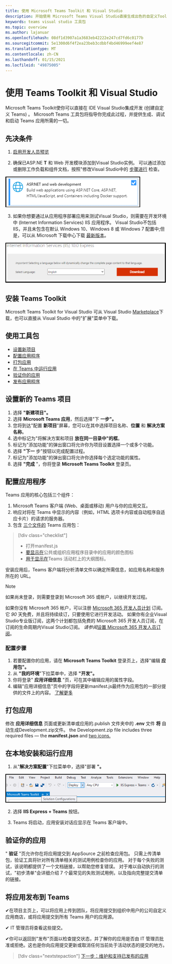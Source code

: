 ```yaml
---
title: 使用 Microsoft Teams Toolkit 和 Visual Studio
description: 开始使用 Microsoft Teams Visual Studio直接生成出色的自定义Toolkit
keywords: teams visual studio 工具包
ms.topic: overview
ms.author: lajanuar
ms.openlocfilehash: 08df1d3907a1a3683eb42222e247cd7fd6c0177b
ms.sourcegitcommit: 5e1300d6f4f2ea23beb3cdbbf4bd46999eef4e87
ms.translationtype: MT
ms.contentlocale: zh-CN
ms.lasthandoff: 01/15/2021
ms.locfileid: "49875005"
---
```

# <a name="build-apps-with-the-teams-toolkit-and-visual-studio"></a>使用 Teams Toolkit 和 Visual Studio

Microsoft Teams Toolkit使你可以直接在 IDE Visual Studio集成开发 (创建自定义 Teams) 。 Microsoft Teams 工具包将指导你完成此过程，并提供生成、调试和启动 Teams 应用所需的一切。

## <a name="prerequisites"></a>先决条件

1. [启用开发人员预览](../resources/dev-preview/developer-preview-intro.md#enable-developer-preview)

1. 确保已ASP.NE **<span></span>T** 和 Web 开发模块添加到Visual Studio实例。 可以通过添加或删除工作负载和组件文档，按照"修改Visual Studio中的 [步骤进行](/visualstudio/install/modify-visual-studio?view=vs-2019&preserve-view=true) 检查。

![visual studio asp.net 模块](../assets/images/visual-studio-web-dev-module.png)

3. 如果你想要通过从应用程序部署应用来测试Visual Studio，则需要在开发环境中 (Internet Information Services) IIS 应用程序。 Visual Studio不包括 IIS，并且未包含在默认 Windows 10、Windows 8 或 Windows 7 配置中;但是，可以从 Microsoft 下载中心下载 [最新版本](https://www.microsoft.com/download/details.aspx?id=48264)。

![IIS 下载页面视图](../assets/images/iis.png)

## <a name="install-the-teams-toolkit"></a>安装 Teams Toolkit

Microsoft Teams Toolkit for Visual Studio 可从 Visual Studio [Marketplace](https://marketplace.visualstudio.com/items?itemName=TeamsDevApp.vsteamstemplate)下载，也可以直接从 Visual Studio 中的"扩展"菜单中下载。

## <a name="using-the-toolkit"></a>使用工具包

- [设置新项目](#set-up-a-new-teams-project)
- [配置应用程序](#configure-your-app)
- [打包应用](#package-your-app)
- [在 Teams 中运行应用](#install-and-run-your-app-locally)
- [验证你的应用](#validate-your-app)
- [发布应用程序](#publish-your-app-to-teams)

## <a name="set-up-a-new-teams-project"></a>设置新的 Teams 项目

1. 选择 **"新建项目"。**
1. 选择 **Microsoft Teams 应用**，然后选择"下 **一步"。**
1. 您将到达"配置 **新项目**"屏幕，您可以在其中选择项目名称、**位置** 和 **解决方案名称**。 
1. 选中标记为"将解决方案和项目 **放在同一目录中"的框**。
1. 标记为"添加功能"的弹出窗口将允许你为项目设置选择一个或多个功能。
1. 选择 **"下一** 步"按钮以完成配置过程。
1. 标记为"添加功能"的弹出窗口将允许你选择每个选定功能的属性。
1. 选择 **"完成** "，你将登录 **Microsoft Teams Toolkit** 登录页。

## <a name="configure-your-app"></a>配置应用程序

Teams 应用的核心包括三个组件：

  1. Microsoft Teams 客户端 (Web、桌面或移动) 用户与你的应用交互。
  1. 响应对将在 Teams 中显示的内容（例如，HTML 选项卡内容或自动程序自适应卡片）的请求的服务器。
  1. 包含 [三个文件的](/concepts/build-and-test/apps-package.md) Teams 应用包：

  > [!div class="checklist"]
  >
  > - 打开manifest.js
  > - [要显示在](../resources/schema/manifest-schema.md#icons)公共或组织应用程序目录中的应用的颜色图标
 > - [用于显示在](../resources/schema/manifest-schema.md#icons)Teams 活动栏上的大纲图标。

安装应用后，Teams 客户端将分析清单文件以确定所需信息，如应用名称和服务所在的 URL。

> [!NOTE]
>如果尚未登录，则需要登录到 Microsoft 365 或帐户，以继续开发过程。
>
> 如果你没有 Microsoft 365 帐户，可以注册 [Microsoft 365 开发人员计划](https://developer.microsoft.com/microsoft-365/dev-program) 订阅。 它 *90* 天免费，并且将持续续订，只要使用它进行开发活动。 如果你有企业Visual Studio专业版订阅，这两个计划都包括免费的 Microsoft 365 开发人员[](https://aka.ms/MyVisualStudioBenefits)订阅，在订阅的生命周期内Visual Studio订阅。 *请参阅*[设置 Microsoft 365 开发人员订阅](https://docs.microsoft.com/office/developer-program/office-365-developer-program-get-started)。
>

### <a name="configuration-steps"></a>配置步骤

1. 若要配置你的应用，请在 **Microsoft Teams Toolkit** 登录页上，选择"编辑 **应用包"。**
1. 从 **"我的环境**"下拉菜单中，选择 **"开发"。**
1. 你将登录" **应用详细信息** "页，可在其中编辑应用的属性字段。
1. 编辑"应用详细信息"页中的字段将更新manifest.js最终作为应用包的一部分提供的文件上的内容。 [了解更多](https://aka.ms/teams-toolkit-manifest)

## <a name="package-your-app"></a>打包应用

修改 **应用详细信息** 页面或更新清单或应用的.publish 文件夹中的 **.env** 文件 **将** 自动生成Development.zip文件。 the Development.zip file includes three required files — the **manifest.json** and [two icons.](../concepts/build-and-test/apps-package.md#app-icons)

## <a name="install-and-run-your-app-locally"></a>在本地安装和运行应用

1. 从"**解决方案配置**"下拉菜单中，选择"部署 **"。**

![解决方案配置菜单](../assets/images/solution-configurations.png)

2. 选择 **IIS Express + Teams** 按钮。

1. Teams 将启动，应用安装对话应显示在 Teams 客户端中。

## <a name="validate-your-app"></a>验证你的应用

" **验证** "页允许你在将应用提交到 AppSource 之前检查应用包。 只需上传清单包，验证工具将针对所有清单相关的测试用例检查你的应用。 对于每个失败的测试，该说明都提供了一个文档链接，以帮助您修复错误。 对于难以自动执行的测试，"初步清单"会详细介绍 7 个最常见的失败测试用例，以及指向完整提交清单的链接。

## <a name="publish-your-app-to-teams"></a>将应用发布到 Teams

✔在项目主页上，可以将应用上传到团队，将应用提交到组织中用户的公司自定义应用商店，或将应用提交到所有 Teams 用户的应用源。

✔ IT 管理员将查看这些提交。

✔你可以返回到"发布"页面以检查提交状态，并了解你的应用是否由 IT 管理员批准或拒绝。这也是你向应用提交更新或取消任何当前处于活动状态的提交的地方。

> [!div class="nextstepaction"]
> [下一步：维护和支持已发布的应用](../concepts/deploy-and-publish/appsource/post-publish/overview.md)
>
